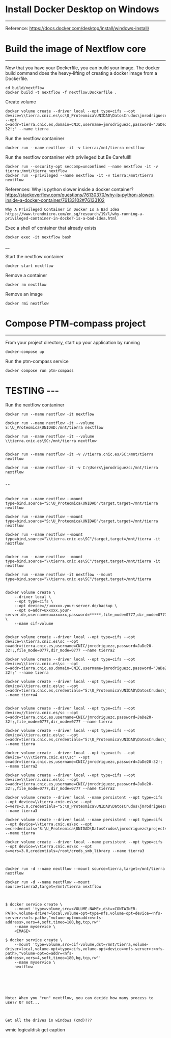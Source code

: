 # Install Docker Desktop on Windows
------------------------------

Reference: https://docs.docker.com/desktop/install/windows-install/


# Build the image of Nextflow core
------------------------------
Now that you have your Dockerfile, you can build your image. The docker build command does the heavy-lifting of creating a docker image from a Dockerfile.

```
cd build/nextflow
docker build -t nextflow -f nextflow.Dockerfile .
```

Create volume
```
docker volume create --driver local --opt type=cifs --opt device=\\tierra.cnic.es\sc\U_Proteomica\UNIDAD\DatosCrudos\jmrodriguezc\projects\ --opt o=addr=tierra.cnic.es,domain=CNIC,username=jmrodriguezc,password="JaDe20-32!;" --name tierra
```

Run the nextflow contaniner
```
docker run --name nextflow -it -v tierra:/mnt/tierra nextflow
```

Run the nextflow contaniner with privileged but Be Carefull!!
```
docker run --security-opt seccomp=unconfined --name nextflow -it -v tierra:/mnt/tierra nextflow
docker run --privileged --name nextflow -it -v tierra:/mnt/tierra nextflow
```
References:
    Why is python slower inside a docker container?
    https://stackoverflow.com/questions/76130370/why-is-python-slower-inside-a-docker-container/76133102#76133102

    Why A Privileged Container in Docker Is a Bad Idea
    https://www.trendmicro.com/en_sg/research/19/l/why-running-a-privileged-container-in-docker-is-a-bad-idea.html


Exec a shell of container that already exists
```
docker exec -it nextflow bash
```

__

Start the nextflow container
```
docker start nextflow
```



Remove a container
```
docker rm nextflow
```

Remove an image
```
docker rmi nextflow
```


# Compose PTM-compass project
-------------------------

From your project directory, start up your application by running
```
docker-compose up
```

Run the ptm-compass service
```
docker compose run ptm-compass
```






# TESTING ---




Run the nextflow contaniner
```
docker run --name nextflow -it nextflow

docker run --name nextflow -it --volume S:\U_Proteomica\UNIDAD:/mnt/tierra nextflow

docker run --name nextflow -it --volume \\tierra.cnic.es\SC:/mnt/tierra nextflow


docker run --name nextflow -it -v //tierra.cnic.es/SC:/mnt/tierra nextflow

docker run --name nextflow -it -v C:\Users\jmrodriguezc:/mnt/tierra nextflow


""


docker run --name nextflow --mount type=bind,source="S:\U_Proteomica\UNIDAD"/target,target=/mnt/tierra nextflow

docker run --name nextflow --mount type=bind,source="S:\U_Proteomica\UNIDAD"/target,target=/mnt/tierra nextflow

docker run --name nextflow --mount type=bind,source="\\tierra.cnic.es\SC"/target,target=/mnt/tierra -it nextflow 


docker run --name nextflow --mount type=bind,source="\\tierra.cnic.es\SC"/target,target=/mnt/tierra -it nextflow 

docker run --name nextflow -it nextflow --mount type=bind,source="\\tierra.cnic.es\SC"/target,target=/mnt/tierra


docker volume create \
	--driver local \
	--opt type=cifs \
	--opt device=//uxxxxx.your-server.de/backup \
	--opt o=addr=uxxxxx.your-server.de,username=uxxxxxxx,password=*****,file_mode=0777,dir_mode=0777 \
	--name cif-volume


docker volume create --driver local --opt type=cifs --opt device=\\tierra.cnic.es\sc --opt o=addr=tierra.cnic.es,username=CNIC/jmrodriguezc,password=JaDe20-32!;,file_mode=0777,dir_mode=0777 --name tierra2

docker volume create --driver local --opt type=cifs --opt device=\\tierra.cnic.es\sc --opt o=addr=tierra.cnic.es,domain=CNIC,username=jmrodriguezc,password="JaDe20-32!;" --name tierra

docker volume create --driver local --opt type=cifs --opt device=\\tierra.cnic.es\sc --opt o=addr=tierra.cnic.es,credentials="S:\U_Proteomica\UNIDAD\DatosCrudos\jmrodriguezc\projects\PTMs_nextflow\docker\build\creds_smb_library",vers=3.0 --name tierra4


docker volume create --driver local --opt type=cifs --opt device=//tierra.cnic.es/sc --opt o=addr=tierra.cnic.es,username=CNIC/jmrodriguezc,password=JaDe20-32!;,file_mode=0777,dir_mode=0777 --name tierra

docker volume create --driver local --opt type=cifs --opt device=\\tierra.cnic.es\sc --opt o=addr=tierra.cnic.es,credentials="S:\U_Proteomica\UNIDAD\DatosCrudos\jmrodriguezc\projects\PTMs_nextflow\docker\build\creds_smb_library" --name tierra

docker volume create --driver local --opt type=cifs --opt device="\\\\tierra.cnic.es\\sc" --opt o=addr=tierra.cnic.es,username=CNIC/jmrodriguezc,password=JaDe20-32!; --name tierra2

docker volume create --driver local --opt type=cifs --opt device=\\tierra.cnic.es\sc --opt o=addr=tierra.cnic.es,username=CNIC/jmrodriguezc,password=JaDe20-32!;,file_mode=0777,dir_mode=0777 --name tierra2

docker volume create --driver local --name persistent --opt type=cifs --opt device=\\tierra.cnic.es\sc --opt o=vers=3.0,credentials="S:\U_Proteomica\UNIDAD\DatosCrudos\jmrodriguezc\projects\PTMs_nextflow\docker\build\creds_smb_library" --name tierra3

docker volume create --driver local --name persistent --opt type=cifs --opt device=\\tierra.cnic.es\sc --opt o=credentials="S:\U_Proteomica\UNIDAD\DatosCrudos\jmrodriguezc\projects\PTMs_nextflow\docker\build\creds_smb_library" --name tierra

docker volume create --driver local --name persistent --opt type=cifs --opt device=\\tierra.cnic.es\sc --opt o=vers=3.0,credentials=/root/creds_smb_library --name tierra3



docker run -d --name nextflow --mount source=tierra,target=/mnt/tierra nextflow 

docker run -d --name nextflow --mount source=tierra2,target=/mnt/tierra nextflow



$ docker service create \
    --mount 'type=volume,src=<VOLUME-NAME>,dst=<CONTAINER-PATH>,volume-driver=local,volume-opt=type=nfs,volume-opt=device=<nfs-server>:<nfs-path>,"volume-opt=o=addr=<nfs-address>,vers=4,soft,timeo=180,bg,tcp,rw"'
    --name myservice \
    <IMAGE>

$ docker service create \
    --mount 'type=volume,src=cif-volume,dst=/mnt/tierra,volume-driver=local,volume-opt=type=cifs,volume-opt=device=<nfs-server>:<nfs-path>,"volume-opt=o=addr=<nfs-address>,vers=4,soft,timeo=180,bg,tcp,rw"'
    --name myservice \
    nextflow






Note: When you "run" nextflow, you can decide how many process to use?? Or not...



Get all the drives in windows (cmd)???
```
wmic logicaldisk get caption
```